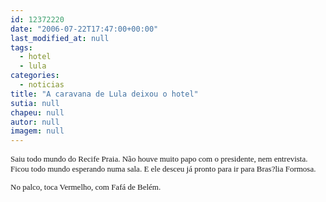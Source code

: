 ```yaml
---
id: 12372220
date: "2006-07-22T17:47:00+00:00"
last_modified_at: null
tags:
  - hotel
  - lula
categories:
  - noticias
title: "A caravana de Lula deixou o hotel"
sutia: null
chapeu: null
autor: null
imagem: null
---
```

<p><FONT face=Verdana size=2></p>
<p><P>Saiu todo mundo do Recife Praia. Não houve muito papo com o presidente, nem entrevista. Ficou todo mundo esperando numa sala. E ele desceu já pronto para ir para Bras?lia Formosa.</P></p>
<p><P>No palco, toca Vermelho, com Fafá de Belém.</P></FONT> </p>
